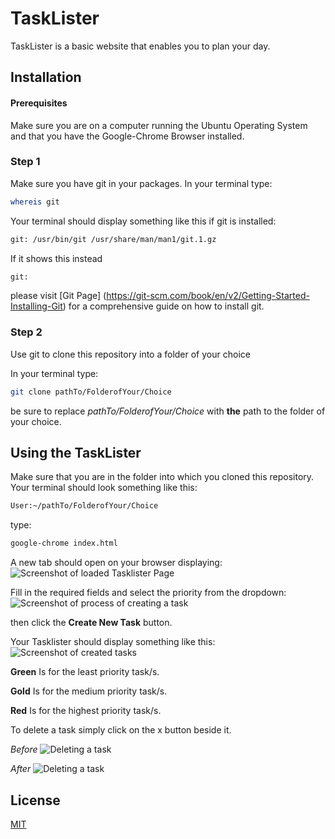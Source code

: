 
# TaskLister

TaskLister is a basic website that enables you to plan your day.

## Installation
#### Prerequisites

Make sure you are on a computer running the Ubuntu Operating System and that you have the Google-Chrome Browser installed.

### Step 1
Make sure you have git in your packages.
In your terminal type:
```bash
whereis git
```
Your terminal should display something like this if git is installed:
```bash
git: /usr/bin/git /usr/share/man/man1/git.1.gz
```
If it shows this instead
```bash
git:
``` 
please visit [Git Page] (https://git-scm.com/book/en/v2/Getting-Started-Installing-Git) for a comprehensive guide on how to install git.

### Step 2
Use git to clone this repository into a folder of your choice

In your terminal type:
```bash
git clone pathTo/FolderofYour/Choice
```

be sure to replace _pathTo/FolderofYour/Choice_ with **the** path to the folder of your choice.

## Using the TaskLister
Make sure that you are in the folder into which you cloned this repository.
Your terminal should look something like this:
```bash
User:~/pathTo/FolderofYour/Choice
```
type:
```bash
google-chrome index.html
```
A new tab should open on your browser displaying:
![Screenshot of loaded Tasklister Page](/src/screenshot/Page.png)

Fill in the required fields and select the priority from the dropdown:
![Screenshot of process of creating a task](/src/screenshot/Page_demo1.png)

then click the **Create New Task** button.

Your Tasklister should display something like this:
![Screenshot of created tasks](/src/screenshot/Page_demo2.png)

**Green** Is for the least priority task/s.

**Gold** Is for the medium priority task/s.

**Red** Is for the highest priority task/s.

To delete a task simply click on the x button beside it.

_Before_
![Deleting a task](/src/screenshot/Page_demo2.png)

_After_
![Deleting a task](/src/screenshot/Page_demo3.png)


## License

[MIT](https://choosealicense.com/licenses/mit/)

